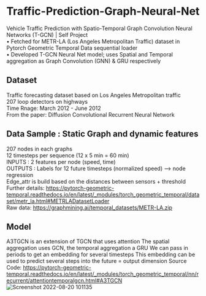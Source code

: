 # Traffic-Prediction-Graph-Neural-Net

Vehicle Traffic Prediction with Spatio-Temporal Graph Convolution Neural Networks (T-GCN) | Self Project          
•	Fetched for METR-LA (Los Angeles Metropolitan Traffic) dataset in Pytorch Geometric Temporal Data sequential loader                               
•	Developed T-GCN Neural Net model; uses Spatial and Temporal aggregation as Graph Convolution (GNN) & GRU respectively

## Dataset
Traffic forecasting dataset based on Los Angeles Metropolitan traffic                                                                         
207 loop detectors on highways                                                                                        
Time Rnage: March 2012 - June 2012                                                                          
From the paper: Diffusion Convolutional Recurrent Neural Network                                                                               

## Data Sample : Static Graph and dynamic features
207 nodes in each graphs                                                                                                                                                
12 timesteps per sequence (12 x 5 min = 60 min)                                                                             
INPUTS : 2 features per node (speed, time)                                                           
OUTPUTS : Labels for 12 future timesteps (normalized speed) --> node regression                                                                                        
Edge_attr is build based on the distances between sensors + threshold                                                                                   
Further details: https://pytorch-geometric-temporal.readthedocs.io/en/latest/_modules/torch_geometric_temporal/dataset/metr_la.html#METRLADatasetLoader   
Raw data: https://graphmining.ai/temporal_datasets/METR-LA.zip                       

## Model
A3TGCN is an extension of TGCN that uses attention
The spatial aggregation uses GCN, the temporal aggregation a GRU
We can pass in periods to get an embedding for several timesteps
This embedding can be used to predict several steps into the future = output dimension
Source Code: https://pytorch-geometric-temporal.readthedocs.io/en/latest/_modules/torch_geometric_temporal/nn/recurrent/attentiontemporalgcn.html#A3TGCN
![Screenshot 2022-08-20 101135](https://user-images.githubusercontent.com/95682409/185729253-ea9a31b4-9790-4bc8-8e8a-cd7093d3efe3.png)
